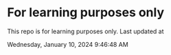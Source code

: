 # For learning purposes only
This repo is for learning purposes only.
Last updated at

Wednesday, January 10, 2024 9:46:48 AM

